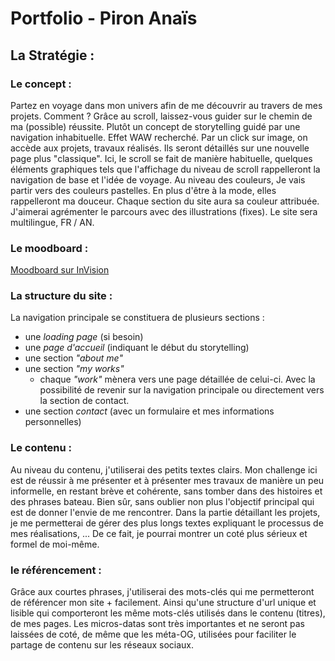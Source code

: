 # Portfolio - Piron Anaïs 

## La Stratégie : 

### Le concept : 

Partez en voyage dans mon univers afin de me découvrir au travers de mes projets. Comment ? Grâce au scroll, laissez-vous guider sur le chemin de ma (possible) réussite. 
Plutôt un concept de storytelling guidé par une navigation inhabituelle. Effet WAW recherché. 
Par un click sur image, on accède aux projets, travaux réalisés. Ils seront détaillés sur une nouvelle page plus "classique". Ici, le scroll se fait de manière habituelle, quelques éléments graphiques tels que l'affichage du niveau de scroll rappelleront la navigation de base et l'idée de voyage. 
Au niveau des couleurs, Je vais partir vers des couleurs pastelles. En plus d'être à la mode, elles rappelleront ma douceur. Chaque section du site aura sa couleur attribuée.
J'aimerai agrémenter le parcours avec des illustrations (fixes). 
Le site sera multilingue, FR / AN. 

### Le moodboard : 
[Moodboard sur InVision](https://anais863850.invisionapp.com/board/Portfolio-ck6bxhbey0frs19v4id0znkyg?v=6c%2BU8roKKgzPbqV5dHuFgA%3D%3D&linkshare=urlcopied)

### La structure du site : 
La navigation principale se constituera de plusieurs sections : 
- une *loading page* (si besoin)
- une *page d'accueil* (indiquant le début du storytelling)
- une section *"about me"*
- une section *"my works"*
    - chaque *"work"* mènera vers une page détaillée de celui-ci. Avec la possibilité de revenir sur la navigation principale ou directement vers la section de contact. 
- une section *contact* (avec un formulaire et mes informations personnelles)

### Le contenu : 
Au niveau du contenu, j'utiliserai des petits textes clairs. Mon challenge ici est de réussir à me présenter et à présenter mes travaux de manière un peu informelle, en restant brève et cohérente, sans tomber dans des histoires et des phrases bateau. Bien sûr, sans oublier non plus l'objectif principal qui est de donner l'envie de me rencontrer. 
Dans la partie détaillant les projets, je me permetterai de gérer des plus longs textes expliquant le processus de mes réalisations, ... De ce fait, je pourrai montrer un coté plus sérieux et formel de moi-même. 

### le référencement : 
Grâce aux courtes phrases, j'utiliserai des mots-clés qui me permetteront de référencer mon site + facilement. Ainsi qu'une structure d'url unique et lisible qui comporteront les même mots-clés utilisés dans le contenu (titres), de mes pages. Les micros-datas sont très importantes et ne seront pas laissées de coté, de même que les méta-OG, utilisées pour faciliter le partage de contenu sur les réseaux sociaux. 